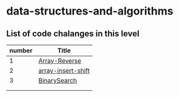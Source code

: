 # data-structures-and-algorithms

## List of code chalanges in this level

|number  |Title   |
|--------|--------|
|1       |[Array-Reverse](array-reverse/array-reverse.md)|
|2       |[array-insert-shift](array-insert-shift/array-insert-shift.md)|
|3       |[BinarySearch](array-binary-search/binarySearch.md)                                               |
|        |                                               |
|        |                                               |
